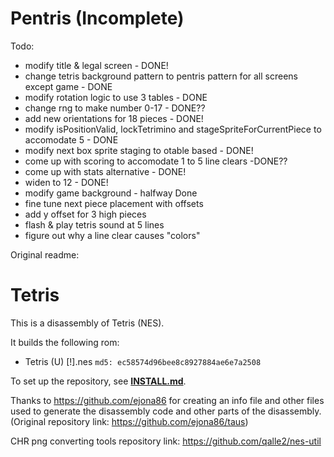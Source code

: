 # Pentris (Incomplete)

Todo:

* modify title & legal screen - DONE!
* change tetris background pattern to pentris pattern for all screens except game - DONE
* modify rotation logic to use 3 tables - DONE
* change rng to make number 0-17 - DONE??
* add new orientations for 18 pieces - DONE!
* modify isPositionValid, lockTetrimino and stageSpriteForCurrentPiece to accomodate 5 - DONE
* modify next box sprite staging to otable based - DONE!
* come up with scoring to accomodate 1 to 5 line clears -DONE??
* come up with stats alternative - DONE!
* widen to 12 - DONE!
* modify game background - halfway Done
* fine tune next piece placement with offsets
* add y offset for 3 high pieces
* flash & play tetris sound at 5 lines
* figure out why a line clear causes "colors"


Original readme:
# Tetris

This is a disassembly of Tetris (NES).

It builds the following rom:

* Tetris (U) [!].nes `md5: ec58574d96bee8c8927884ae6e7a2508`

To set up the repository, see [**INSTALL.md**](INSTALL.md).


Thanks to https://github.com/ejona86 for creating an info file and other files used to generate the disassembly code and other parts of the disassembly. (Original repository link:  https://github.com/ejona86/taus)

CHR png converting tools repository link: https://github.com/qalle2/nes-util
